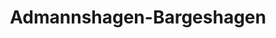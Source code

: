 ---
title: Admannshagen-Bargeshagen
url: /admannshagen-bargeshagen/
latitude: 54.111
longitude: 11.979
---